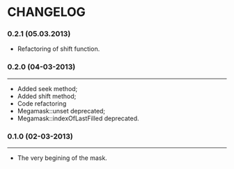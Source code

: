 CHANGELOG
=========

### 0.2.1 (05.03.2013)

 + Refactoring of shift function.

### 0.2.0 (04-03-2013)
______________________

 + Added seek method;
 + Added shift method;
 + Code refactoring
 + Megamask::unset deprecated;
 + Megamask::indexOfLastFilled deprecated.

### 0.1.0 (02-03-2013)
______________________

 + The very begining of the mask.